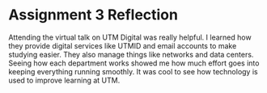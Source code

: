 <h1>Assignment 3 Reflection</h1>
<p>Attending the virtual talk on UTM Digital was really helpful. I learned how they provide digital services like UTMID and email accounts to make studying easier. They also manage things like networks and data centers. Seeing how each department works showed me how much effort goes into keeping everything running smoothly. It was cool to see how technology is used to improve learning at UTM.





</p>
